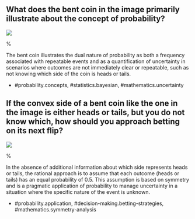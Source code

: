 ## What does the bent coin in the image primarily illustrate about the concept of probability?

![](https://cdn.mathpix.com/cropped/2024_05_10_1ff7c1baa6bdceecd13ag-1.jpg?height=239&width=342&top_left_y=230&top_left_x=1302)

%

The bent coin illustrates the dual nature of probability as both a frequency associated with repeatable events and as a quantification of uncertainty in scenarios where outcomes are not immediately clear or repeatable, such as not knowing which side of the coin is heads or tails.

- #probability.concepts, #statistics.bayesian, #mathematics.uncertainty

## If the convex side of a bent coin like the one in the image is either heads or tails, but you do not know which, how should you approach betting on its next flip?

![](https://cdn.mathpix.com/cropped/2024_05_10_1ff7c1baa6bdceecd13ag-1.jpg?height=239&width=342&top_left_y=230&top_left_x=1302)

%

In the absence of additional information about which side represents heads or tails, the rational approach is to assume that each outcome (heads or tails) has an equal probability of 0.5. This assumption is based on symmetry and is a pragmatic application of probability to manage uncertainty in a situation where the specific nature of the event is unknown.

- #probability.application, #decision-making.betting-strategies, #mathematics.symmetry-analysis